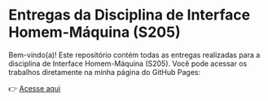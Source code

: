 # Entregas da Disciplina de Interface Homem-Máquina (S205)

Bem-vindo(a)! Este repositório contém todas as entregas realizadas para a disciplina de Interface Homem-Máquina (S205). Você pode acessar os trabalhos diretamente na minha página do GitHub Pages:

👉 [Acesse aqui](https://analuizataveira.github.io/S205/)
